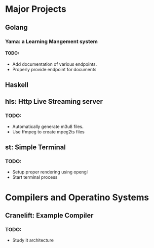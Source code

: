# Major Projects
## Golang
### Yama: a Learning Mangement system
#### TODO:
- Add documentation of various endpoints.
- Properly provide endpoint for documents

## Haskell
## hls: Http Live Streaming server
### TODO:
- Automatically generate m3u8 files.
- Use ffmpeg to create mpeg2ts files

## st: Simple Terminal
### TODO:
- Setup proper rendering using opengl
- Start terminal process

# Compilers and Operatino Systems
## Cranelift: Example Compiler
### TODO:
- Study it architecture


